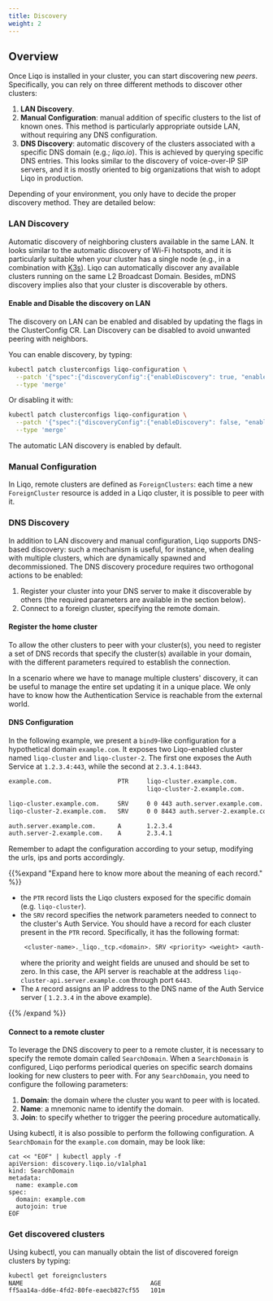 ```yaml
---
title: Discovery
weight: 2
---
```


## Overview

Once Liqo is installed in your cluster, you can start discovering new *peers*.
Specifically, you can rely on three different methods to discover other clusters:

1. **LAN Discovery**.
2. **Manual Configuration**: manual addition of specific clusters to the list of known ones. This method is particularly
appropriate outside LAN, without requiring any DNS configuration.
3. **DNS Discovery**: automatic discovery of the clusters associated with a specific DNS domain (e.g.; *liqo.io*). 
This is achieved by querying specific DNS entries. This looks similar to the discovery of voice-over-IP SIP servers, and 
it is mostly oriented to big organizations that wish to adopt Liqo in production.

Depending of your environment, you only have to decide the proper discovery method. They are detailed below:

### LAN Discovery

Automatic discovery of neighboring clusters available in the same LAN. It looks similar to the automatic discovery 
of Wi-Fi hotspots, and it is particularly suitable when your cluster has a single node (e.g., in a combination with 
[K3s](https://k3s.io)).
Liqo can automatically discover any available clusters running on the same L2 Broadcast Domain. 
Besides, mDNS discovery implies also that your cluster is discoverable by others.

#### Enable and Disable the discovery on LAN

The discovery on LAN can be enabled and disabled by updating the flags in the ClusterConfig CR. Lan Discovery can be 
disabled to avoid unwanted peering with neighbors.

You can enable discovery, by typing:
```bash
kubectl patch clusterconfigs liqo-configuration \
  --patch '{"spec":{"discoveryConfig":{"enableDiscovery": true, "enableAdvertisement": true}}}' \
  --type 'merge'
```

Or disabling it with:
```bash
kubectl patch clusterconfigs liqo-configuration \
  --patch '{"spec":{"discoveryConfig":{"enableDiscovery": false, "enableAdvertisement": false}}}' \
  --type 'merge'
```

The automatic LAN discovery is enabled by default.

### Manual Configuration

In Liqo, remote clusters are defined as `ForeignClusters`: each time a new `ForeignCluster` resource is added in a Liqo
cluster, it is possible to peer with it.

### DNS Discovery

In addition to LAN discovery and manual configuration, Liqo supports DNS-based discovery: such a mechanism is useful, 
for instance, when dealing with multiple clusters, which are dynamically spawned and decommissioned. The DNS discovery 
procedure requires two orthogonal actions to be enabled:

1. Register your cluster into your DNS server to make it discoverable by others (the required parameters are available 
in the section below).
2. Connect to a foreign cluster, specifying the remote domain.

#### Register the home cluster

To allow the other clusters to peer with your cluster(s), you need to register a set of DNS records that specify the 
cluster(s) available in your domain, with the different parameters required to establish the connection.

In a scenario where we have to manage multiple clusters' discovery, it can be useful to manage the entire set updating 
it in a unique place. We only have to know how the Authentication Service is reachable from the external world.

#### DNS Configuration

In the following example, we present a `bind9`-like configuration for a hypothetical domain `example.com`. It exposes 
two Liqo-enabled cluster named `liqo-cluster` and `liqo-cluster-2`. The first one exposes the Auth Service at 
`1.2.3.4:443`, while the second at `2.3.4.1:8443`.

```txt
example.com.                  PTR     liqo-cluster.example.com.
                                      liqo-cluster-2.example.com.

liqo-cluster.example.com.     SRV     0 0 443 auth.server.example.com.
liqo-cluster-2.example.com.   SRV     0 0 8443 auth.server-2.example.com.

auth.server.example.com.      A       1.2.3.4
auth.server-2.example.com.    A       2.3.4.1
```

Remember to adapt the configuration according to your setup, modifying the urls, ips and ports accordingly.

{{%expand "Expand here to know more about the meaning of each record." %}}

* the `PTR` record lists the Liqo clusters exposed for the specific domain (e.g. `liqo-cluster`).
* the `SRV` record specifies the network parameters needed to connect to the cluster's Auth Service. You should have a 
record for each cluster present in the `PTR` record.
  Specifically, it has the following format:
  ```txt
   <cluster-name>._liqo._tcp.<domain>. SRV <priority> <weight> <auth-server-port> <auth-server-name>.
  ```
  where the priority and weight fields are unused and should be set to zero. In this case, the API server is reachable 
  at the address `liqo-cluster-api.server.example.com` through port `6443`.
* The `A` record assigns an IP address to the DNS name of the Auth Service server ( `1.2.3.4` in the above example).

{{% /expand %}}

#### Connect to a remote cluster

To leverage the DNS discovery to peer to a remote cluster, it is necessary to specify the remote domain called 
`SearchDomain`. When a `SearchDomain` is configured, Liqo performs periodical queries on specific search domains looking
for new clusters to peer with.
For any `SearchDomain`, you need to configure the following parameters:

1. **Domain**: the domain where the cluster you want to peer with is located.
2. **Name**: a mnemonic name to identify the domain.
3. **Join**: to specify whether to trigger the peering procedure automatically.

Using kubectl, it is also possible to perform the following configuration. A `SearchDomain` for the `example.com` 
domain, may be look like:

```
cat << "EOF" | kubectl apply -f
apiVersion: discovery.liqo.io/v1alpha1
kind: SearchDomain
metadata:
  name: example.com
spec:
  domain: example.com
  autojoin: true
EOF
```

### Get discovered clusters

Using kubectl, you can manually obtain the list of discovered foreign clusters by typing:

```bash
kubectl get foreignclusters
NAME                                   AGE
ff5aa14a-dd6e-4fd2-80fe-eaecb827cf55   101m
```